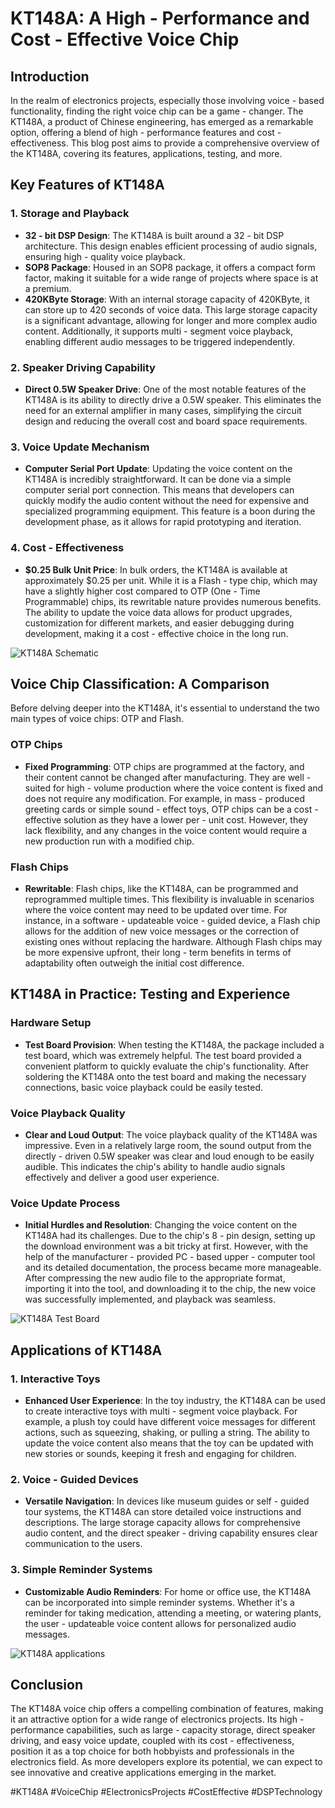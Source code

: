 # KT148A: A High - Performance and Cost - Effective Voice Chip

## Introduction
In the realm of electronics projects, especially those involving voice - based functionality, finding the right voice chip can be a game - changer. The KT148A, a product of Chinese engineering, has emerged as a remarkable option, offering a blend of high - performance features and cost - effectiveness. This blog post aims to provide a comprehensive overview of the KT148A, covering its features, applications, testing, and more.

## Key Features of KT148A

### 1. Storage and Playback
- **32 - bit DSP Design**: The KT148A is built around a 32 - bit DSP architecture. This design enables efficient processing of audio signals, ensuring high - quality voice playback.
- **SOP8 Package**: Housed in an SOP8 package, it offers a compact form factor, making it suitable for a wide range of projects where space is at a premium.
- **420KByte Storage**: With an internal storage capacity of 420KByte, it can store up to 420 seconds of voice data. This large storage capacity is a significant advantage, allowing for longer and more complex audio content. Additionally, it supports multi - segment voice playback, enabling different audio messages to be triggered independently.

### 2. Speaker Driving Capability
- **Direct 0.5W Speaker Drive**: One of the most notable features of the KT148A is its ability to directly drive a 0.5W speaker. This eliminates the need for an external amplifier in many cases, simplifying the circuit design and reducing the overall cost and board space requirements.

### 3. Voice Update Mechanism
- **Computer Serial Port Update**: Updating the voice content on the KT148A is incredibly straightforward. It can be done via a simple computer serial port connection. This means that developers can quickly modify the audio content without the need for expensive and specialized programming equipment. This feature is a boon during the development phase, as it allows for rapid prototyping and iteration.

### 4. Cost - Effectiveness
- **$0.25 Bulk Unit Price**: In bulk orders, the KT148A is available at approximately $0.25 per unit. While it is a Flash - type chip, which may have a slightly higher cost compared to OTP (One - Time Programmable) chips, its rewritable nature provides numerous benefits. The ability to update the voice data allows for product upgrades, customization for different markets, and easier debugging during development, making it a cost - effective choice in the long run.

![KT148A Schematic](https://github.com/blevoice/pic/blob/ed2c490013e9447bcb6f85c27ed6cf7cb3fbb209/070303.png)

## Voice Chip Classification: A Comparison
Before delving deeper into the KT148A, it's essential to understand the two main types of voice chips: OTP and Flash.

### OTP Chips
- **Fixed Programming**: OTP chips are programmed at the factory, and their content cannot be changed after manufacturing. They are well - suited for high - volume production where the voice content is fixed and does not require any modification. For example, in mass - produced greeting cards or simple sound - effect toys, OTP chips can be a cost - effective solution as they have a lower per - unit cost. However, they lack flexibility, and any changes in the voice content would require a new production run with a modified chip.

### Flash Chips
- **Rewritable**: Flash chips, like the KT148A, can be programmed and reprogrammed multiple times. This flexibility is invaluable in scenarios where the voice content may need to be updated over time. For instance, in a software - updateable voice - guided device, a Flash chip allows for the addition of new voice messages or the correction of existing ones without replacing the hardware. Although Flash chips may be more expensive upfront, their long - term benefits in terms of adaptability often outweigh the initial cost difference.

## KT148A in Practice: Testing and Experience

### Hardware Setup
- **Test Board Provision**: When testing the KT148A, the package included a test board, which was extremely helpful. The test board provided a convenient platform to quickly evaluate the chip's functionality. After soldering the KT148A onto the test board and making the necessary connections, basic voice playback could be easily tested.

### Voice Playback Quality
- **Clear and Loud Output**: The voice playback quality of the KT148A was impressive. Even in a relatively large room, the sound output from the directly - driven 0.5W speaker was clear and loud enough to be easily audible. This indicates the chip's ability to handle audio signals effectively and deliver a good user experience.

### Voice Update Process
- **Initial Hurdles and Resolution**: Changing the voice content on the KT148A had its challenges. Due to the chip's 8 - pin design, setting up the download environment was a bit tricky at first. However, with the help of the manufacturer - provided PC - based upper - computer tool and its detailed documentation, the process became more manageable. After compressing the new audio file to the appropriate format, importing it into the tool, and downloading it to the chip, the new voice was successfully implemented, and playback was seamless.

![KT148A Test Board](https://github.com/blevoice/pic/blob/ed2c490013e9447bcb6f85c27ed6cf7cb3fbb209/070303.png)

## Applications of KT148A

### 1. Interactive Toys
- **Enhanced User Experience**: In the toy industry, the KT148A can be used to create interactive toys with multi - segment voice playback. For example, a plush toy could have different voice messages for different actions, such as squeezing, shaking, or pulling a string. The ability to update the voice content also means that the toy can be updated with new stories or sounds, keeping it fresh and engaging for children.

### 2. Voice - Guided Devices
- **Versatile Navigation**: In devices like museum guides or self - guided tour systems, the KT148A can store detailed voice instructions and descriptions. The large storage capacity allows for comprehensive audio content, and the direct speaker - driving capability ensures clear communication to the users.

### 3. Simple Reminder Systems
- **Customizable Audio Reminders**: For home or office use, the KT148A can be incorporated into simple reminder systems. Whether it's a reminder for taking medication, attending a meeting, or watering plants, the user - updateable voice content allows for personalized audio messages.

![KT148A applications](https://github.com/blevoice/pic/blob/ed2c490013e9447bcb6f85c27ed6cf7cb3fbb209/070301.png)

## Conclusion
The KT148A voice chip offers a compelling combination of features, making it an attractive option for a wide range of electronics projects. Its high - performance capabilities, such as large - capacity storage, direct speaker driving, and easy voice update, coupled with its cost - effectiveness, position it as a top choice for both hobbyists and professionals in the electronics field. As more developers explore its potential, we can expect to see innovative and creative applications emerging in the market.

#KT148A #VoiceChip #ElectronicsProjects #CostEffective #DSPTechnology